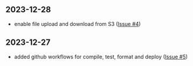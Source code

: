 ## 2023-12-28

- enable file upload and download from S3 ([Issue #4](https://github.com/Arvid-L/ecclesia_db/issues/4))

## 2023-12-27

- added github workflows for compile, test, format and deploy ([Issue #5](https://github.com/Arvid-L/ecclesia_db/issues/5))
